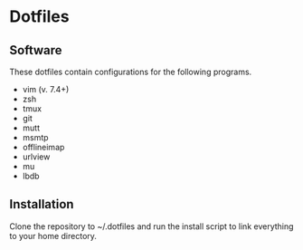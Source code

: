 # Dotfiles

## Software

These dotfiles contain configurations for the following programs.

- vim (v. 7.4+)
- zsh
- tmux
- git
- mutt
- msmtp
- offlineimap
- urlview
- mu
- lbdb

## Installation

Clone the repository to ~/.dotfiles and run the install script to link everything to your home directory.
